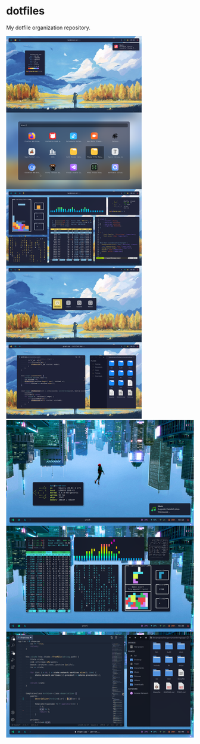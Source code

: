 # dotfiles

My dotfile organization repository.

![images/image3](images/img3.png)
![images/image2](images/img2.png)
